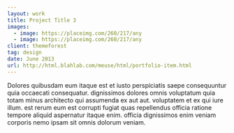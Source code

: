 ```yaml
---
layout: work
title: Project Title 3
images:
  - image: https://placeimg.com/260/217/any
  - image: https://placeimg.com/260/217/any
client: themeforest
tag: design
date: June 2013
url: http://html.blahlab.com/meuse/html/portfolio-item.html
---
```


Dolores quibusdam eum itaque est et iusto perspiciatis saepe consequuntur quia occaecati consequatur. dignissimos dolores omnis voluptatum quia totam minus architecto qui assumenda ex aut aut. voluptatem et ex qui iure illum. est rerum eum est corrupti fugiat quas repellendus officia ratione tempore aliquid aspernatur itaque enim. officia dignissimos enim veniam corporis nemo ipsam sit omnis dolorum veniam.